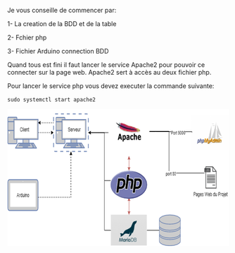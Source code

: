 Je vous conseille de commencer par:

1- La creation de la BDD et de la table

2- Fchier php

3- Fichier Arduino connection BDD

Quand tous est fini il faut lancer le service Apache2 pour pouvoir ce connecter sur la page web. Apache2 sert à accès au deux fichier php.

Pour lancer le service php vous devez executer la commande suivante:

```
sudo systemctl start apache2
```

<p align="center">
     <img src="/IMG/Schema.png" width="734" height="311">
</p> 

